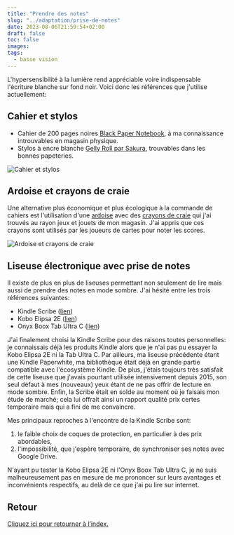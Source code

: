 ```yaml
---
title: "Prendre des notes"
slug: "../adaptation/prise-de-notes"
date: 2023-08-06T21:59:54+02:00
draft: false
toc: false
images:
tags:
  - basse vision
---
```

L'hypersensibilité à la lumière rend appréciable voire indispensable l'écriture blanche sur fond noir. Voici donc les références que j'utilise actuellement:

## Cahier et stylos
- Cahier de 200 pages noires [Black Paper Notebook](https://www.amazon.fr/dp/B0C1HWZ7N1), à ma connaissance introuvables en magasin physique.
- Stylos à encre blanche [Gelly Roll par Sakura](https://www.amazon.fr/dp/B07DN9KRCJ), trouvables dans les bonnes papeteries.

![Cahier et stylos](/vision/notebook-pens.png)


## Ardoise et crayons de craie
Une alternative plus économique et plus écologique à la commande de cahiers est l'utilisation d'une [ardoise](https://www.jumbo.ch/fr/sejour-eclairage/accessoires-d-interieur/panneaux-d-affichage-tapis/ardoise-murale-woody/p/5996775) avec des [crayons de craie](https://www.jumbo.ch/fr/sejour-eclairage/papeterie/fournituresappareils-de-bureau/divers/3-craies-pour-jeux-de-carte/p/4210167) qui j'ai trouvés au rayon jeux et jouets de mon magasin. J'ai appris que ces crayons sont utilisés par les joueurs de cartes pour noter les scores.

![Ardoise et crayons de craie](/vision/chalkboard-pens.png)


## Liseuse électronique avec prise de notes
Il existe de plus en plus de liseuses permettant non seulement de lire mais aussi de prendre des notes en mode sombre. J'ai hésité entre les trois références suivantes:
- Kindle Scribe ([lien](https://www.amazon.fr/dp/B09BSQ365J))
- Kobo Elipsa 2E ([lien](https://www.kobo.com/media-hub/kobo-elipsa-2e))
- Onyx Boox Tab Ultra C ([lien](https://onyxboox.com/boox_tabultrac))

J'ai finalement choisi la Kindle Scribe pour des raisons toutes personnelles: je connaissais déjà les produits Kindle alors que je n'ai pas pu essayer la Kobo Elipsa 2E ni la Tab Ultra C. Par ailleurs, ma liseuse précédente étant une Kindle Paperwhite, ma bibliothèque était déjà en grande partie compatible avec l'écosystème Kindle. De plus, j'étais toujours très satisfait de cette liseuse que j'avais pourtant utilisée intensivement depuis 2015, son seul défaut à mes (nouveaux) yeux étant de ne pas offrir de lecture en mode sombre. Enfin, la Scribe était en solde au moment où je faisais mon étude de marché; cela lui offrait ainsi un rapport qualité prix certes temporaire mais qui a fini de me convaincre.

Mes principaux reproches à l'encontre de la Kindle Scribe sont:
1. le faible choix de coques de protection, en particulier à des prix abordables,
2. l'impossibilité, que j'espère temporaire, de synchroniser ses notes avec Google Drive.

N'ayant pu tester la Kobo Elipsa 2E ni l'Onyx Boox Tab Ultra C, je ne suis malheureusement pas en mesure de me prononcer sur leurs avantages et inconvénients respectifs, au delà de ce que j'ai pu lire sur internet.

## Retour
[Cliquez ici pour retourner à l’index.](..)
